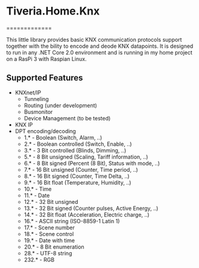 # Tiveria.Home.Knx
=============

This little library provides basic KNX communication protocols support together with the bility to encode and deode KNX datapoints. It is designed to run in any .NET Core 2.0 environment and is running in my home project on a RasPi 3 with Raspian Linux.


Supported Features
--------
* KNXnet/IP
    * Tunneling
    * Routing (under development)
    * Busmonitor
    * Device Management (to be tested)
* KNX IP
* DPT encoding/decoding 
    * 1.* - Boolean (Switch, Alarm, ..)
    * 2.* - Boolean controlled (Switch, Enable, ..)
    * 3.* - 3 Bit controlled (Blinds, Dimming, ..)
    * 5.* - 8 Bit unsigned (Scaling, Tariff information, ..)
    * 6.* - 8 Bit signed (Percent (8 Bit), Status with mode, ..)
    * 7.* - 16 Bit unsigned (Counter, Time period, ..)
    * 8.* - 16 Bit signed (Counter, Time Delta, ..)
    * 9.* - 16 Bit float (Temperature, Humidity, ..)
    * 10.* - Time
    * 11.* - Date
    * 12.* - 32 Bit unsigned 
    * 13.* - 32 Bit signed (Counter pulses, Active Energy, ..)
    * 14.* - 32 Bit float (Acceleration, Electric charge, ..)
    * 16.* - ASCII string (ISO-8859-1 Latin 1)
    * 17.* - Scene number
    * 18.* - Scene control
    * 19.* - Date with time
    * 20.* - 8 Bit enumeration
    * 28.* - UTF-8 string
    * 232.* - RGB
